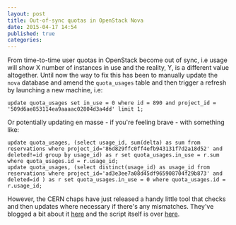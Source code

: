 ```yaml
---
layout: post
title: Out-of-sync quotas in OpenStack Nova
date: 2015-04-17 14:54
published: true
categories:
---
```


From time-to-time user quotas in OpenStack become out of sync, i.e usage will show X number of instances in use and the reality, Y, is a different value altogether.  Until now the way to fix this has been to manually update the `nova` database and amend the `quota_usages` table and then trigger a refresh by launching a new machine, i.e:

```
update quota_usages set in_use = 0 where id = 890 and project_id = '509d6ae853114ea9aaaac02804d3a4dd' limit 1;
```

Or potentially updating en masse - if you're feeling brave - with something like:

```
update quota_usages, (select usage_id, sum(delta) as sum from reservations where project_id='86d829ffc0ff4efb943131f7d2a18d52' and deleted!=id group by usage_id) as r set quota_usages.in_use = r.sum where quota_usages.id = r.usage_id;
update quota_usages, (select distinct(usage_id) as usage_id from reservations where project_id='ad3e3ee7a08d45df965908704f29b873' and deleted=id ) as r set quota_usages.in_use = 0 where quota_usages.id = r.usage_id;
```

However, the CERN chaps have just released a handy little tool that checks and then updates where necessary if there's any mismatches.  They've blogged a bit about it [here](http://openstack-in-production.blogspot.co.uk/2015/03/nova-quota-usage-synchronization.html) and the script itself is over [here](https://github.com/cernops/nova-quota-sync).
